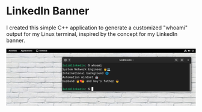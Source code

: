 # LinkedIn Banner

I created this simple C++ application to generate a customized "whoami" output for my Linux terminal, inspired by the concept for my LinkedIn banner.


![alt text for screen readers](./docs/images/Linkedin_Topo_revC.png "LinkedIn Banner")

